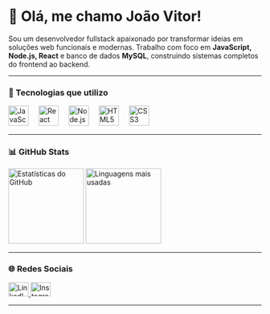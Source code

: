 <h1 align="left">👋 Olá, me chamo João Vitor!</h1>

Sou um desenvolvedor fullstack apaixonado por transformar ideias em soluções web funcionais e modernas. Trabalho com foco em **JavaScript, Node.js, React** e banco de dados **MySQL**, construindo sistemas completos do frontend ao backend.

---

### 🚀 Tecnologias que utilizo

<div align="left">
  <img src="https://cdn.jsdelivr.net/gh/devicons/devicon/icons/javascript/javascript-original.svg" height="40" alt="JavaScript" />
  <img width="12" />
  <img src="https://cdn.jsdelivr.net/gh/devicons/devicon/icons/react/react-original.svg" height="40" alt="React" />
  <img width="12" />
  <img src="https://cdn.jsdelivr.net/gh/devicons/devicon/icons/nodejs/nodejs-original.svg" height="40" alt="Node.js" />
  <img width="12" />
  <img src="https://cdn.jsdelivr.net/gh/devicons/devicon/icons/html5/html5-original.svg" height="40" alt="HTML5" />
  <img width="12" />
  <img src="https://cdn.jsdelivr.net/gh/devicons/devicon/icons/css3/css3-original.svg" height="40" alt="CSS3" />
</div>

---

### 📊 GitHub Stats

<div align="left">
  <img src="https://github-readme-stats.vercel.app/api?username=JoaoVituAlves&show_icons=true&count_private=true&theme=aura&locale=pt-br" height="150" alt="Estatísticas do GitHub" />
  <img src="https://github-readme-stats.vercel.app/api/top-langs/?username=JoaoVituAlves&layout=compact&langs_count=5&theme=aura" height="150" alt="Linguagens mais usadas" />
</div>

---

### 🌐 Redes Sociais

<div align="left">
  <a href="https://linkedin.com/in/joão-vitor-alves-b7a516255" target="_blank">
    <img src="https://raw.githubusercontent.com/maurodesouza/profile-readme-generator/master/src/assets/icons/social/linkedin/default.svg" width="40" height="28" alt="LinkedIn" />
  </a>
  <a href="https://www.instagram.com/joao_alvees05/" target="_blank">
    <img src="https://raw.githubusercontent.com/maurodesouza/profile-readme-generator/master/src/assets/icons/social/instagram/default.svg" width="40" height="28" alt="Instagram" />
  </a>
</div>

---


